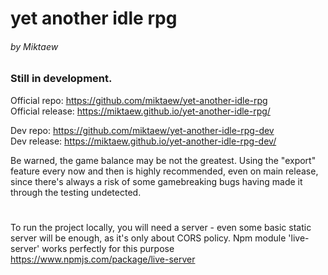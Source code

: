 # yet another idle rpg
###### by Miktaew


### Still in development.

Official repo: https://github.com/miktaew/yet-another-idle-rpg  
Official release: https://miktaew.github.io/yet-another-idle-rpg/  
  
  
Dev repo: https://github.com/miktaew/yet-another-idle-rpg-dev  
Dev release: https://miktaew.github.io/yet-another-idle-rpg-dev/  
  

Be warned, the game balance may be not the greatest.
Using the "export" feature every now and then is highly recommended, even on main release, since there's always a risk of some gamebreaking bugs having made it through the testing undetected.

#
#
#

To run the project locally, you will need a server - even some basic static server will be enough, as it's only about CORS policy. Npm module 'live-server' works perfectly for this purpose https://www.npmjs.com/package/live-server
